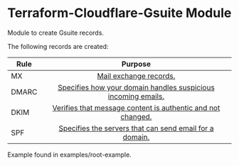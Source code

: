 # Terraform-Cloudflare-Gsuite Module

Module to create Gsuite records.

The following records are created:

| Rule  | Purpose                                                                                                      |
| ------|:------------------------------------------------------------------------------------------------------------:|
| MX    | [Mail exchange records.](https://support.google.com/a/answer/174125?hl=en) |
| DMARC | [Specifies how your domain handles suspicious incoming emails.](https://support.google.com/a/answer/2466563) |
| DKIM  | [Verifies that message content is authentic and not changed.](https://support.google.com/a/answer/180504)    |
| SPF   | [Specifies the servers that can send email for a domain.](https://support.google.com/a/answer/33786?hl=en)   |

Example found in examples/root-example.
